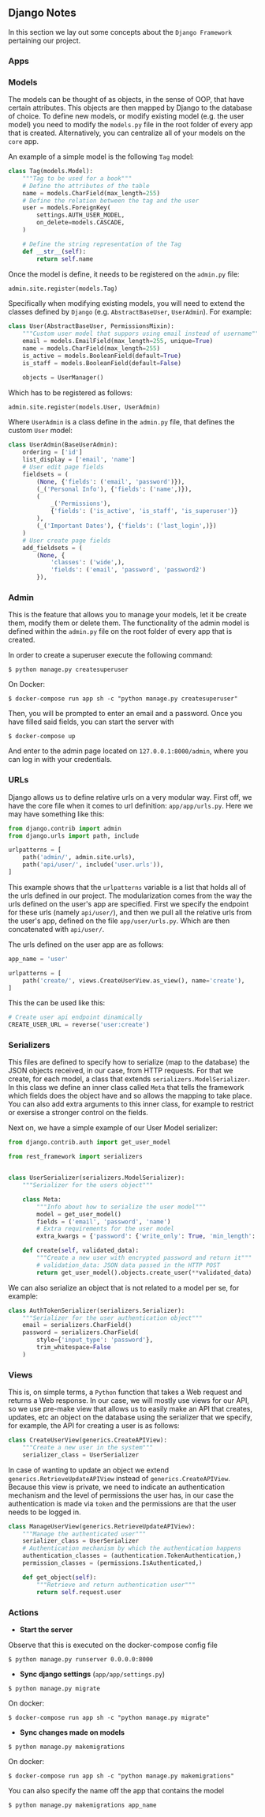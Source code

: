 ## Django Notes <a name="django_documentation"></a>

In this section we lay out some concepts about the `Django Framework` pertaining our project.

### Apps

### Models

The models can be thought of as objects, in the sense of OOP, that have certain attributes. This objects are then mapped by Django to the database of choice.
To define new models, or modify existing model (e.g. the user model) you need to modify the `models.py` file in the root folder of every app that is created. Alternatively, you can centralize all of your models on the `core` app.

An example of a simple model is the following `Tag` model:

```python
class Tag(models.Model):
    """Tag to be used for a book"""
    # Define the attributes of the table
    name = models.CharField(max_length=255)
    # Define the relation between the tag and the user
    user = models.ForeignKey(
        settings.AUTH_USER_MODEL,
        on_delete=models.CASCADE,
    )

    # Define the string representation of the Tag
    def __str__(self):
        return self.name
```

Once the model is define, it needs to be registered on the `admin.py` file:

```python
admin.site.register(models.Tag)
```

Specifically when modifying existing models, you will need to extend the classes defined by `Django` (e.g. `AbstractBaseUser`, `UserAdmin`). For example:

```python
class User(AbstractBaseUser, PermissionsMixin):
    """Custom user model that suppors using email instead of username"""
    email = models.EmailField(max_length=255, unique=True)
    name = models.CharField(max_length=255)
    is_active = models.BooleanField(default=True)
    is_staff = models.BooleanField(default=False)

    objects = UserManager()

```

Which has to be registered as follows:

```python
admin.site.register(models.User, UserAdmin)
```

Where `UserAdmin` is a class define in the `admin.py` file, that defines the custom `User` model:

```python
class UserAdmin(BaseUserAdmin):
    ordering = ['id']
    list_display = ['email', 'name']
    # User edit page fields
    fieldsets = (
        (None, {'fields': ('email', 'password')}),
        (_('Personal Info'), {'fields': ('name',)}),
        (
            _('Permissions'),
            {'fields': ('is_active', 'is_staff', 'is_superuser')}
        ),
        (_('Important Dates'), {'fields': ('last_login',)})
    )
    # User create page fields
    add_fieldsets = (
        (None, {
            'classes': ('wide',),
            'fields': ('email', 'password', 'password2')
        }),
```

### Admin

This is the feature that allows you to manage your models, let it be create them, modify them or delete them.
The functionality of the admin model is defined within the `admin.py` file on the root folder of every app that is created.

In order to create a superuser execute the following command:

```console
$ python manage.py createsuperuser
```

On Docker:

```console
$ docker-compose run app sh -c "python manage.py createsuperuser"
```

Then, you will be prompted to enter an email and a password. Once you have filled said fields, you can start the server with 


```console
$ docker-compose up
```

And enter to the admin page located on `127.0.0.1:8000/admin`, where you can log in with your credentials.

### URLs

Django allows us to define relative urls on a very modular way. First off, we have the core file when it comes to url definition: `app/app/urls.py`. Here we may have something like this:

```python
from django.contrib import admin
from django.urls import path, include

urlpatterns = [
    path('admin/', admin.site.urls),
    path('api/user/', include('user.urls')),
]
```

This example shows that the `urlpatterns` variable is a list that holds all of the urls defined in our project. The modularization comes from the way the urls defined on the user's app are specified. First we specify the endpoint for these urls (namely `api/user/`), and then we pull all the relative urls from the user's app, defined on the file `app/user/urls.py`. Which are then concatenated with `api/user/`. 

The urls defined on the user app are as follows:

```python
app_name = 'user'

urlpatterns = [
    path('create/', views.CreateUserView.as_view(), name='create'),
]
```

This the can be used like this:

```python
# Create user api endpoint dinamically
CREATE_USER_URL = reverse('user:create')
```

### Serializers

This files are defined to specify how to serialize (map to the database) the JSON objects received, in our case, from HTTP requests. For that we create, for each model, a class that extends `serializers.ModelSerializer`. In this class we define an inner class called `Meta` that tells the framework which fields does the object have and so allows the mapping to take place. You can also add extra arguments to this inner class, for example to restrict or exersise a stronger control on the fields.

Next on, we have a simple example of our User Model serializer:

```python
from django.contrib.auth import get_user_model

from rest_framework import serializers


class UserSerializer(serializers.ModelSerializer):
    """Serializer for the users object"""

    class Meta:
        """Info about how to serialize the user model"""
        model = get_user_model()
        fields = ('email', 'password', 'name')
        # Extra requirements for the user model
        extra_kwargs = {'password': {'write_only': True, 'min_length': 5}}

    def create(self, validated_data):
        """Create a new user with encrypted password and return it"""
        # validation_data: JSON data passed in the HTTP POST
        return get_user_model().objects.create_user(**validated_data)
```

We can also serialize an object that is not related to a model per se, for example:

```python
class AuthTokenSerializer(serializers.Serializer):
    """Serializer for the user authentication object"""
    email = serializers.CharField()
    password = serializers.CharField(
        style={'input_type': 'password'},
        trim_whitespace=False
    )
```

### Views

This is, on simple terms, a `Python` function that takes a Web request and returns a Web response. In our case, we will mostly use views for our API, so we use pre-make view that allows us to easily make an API that creates, updates, etc an object on the database using the serializer that we specify, for example, the API for creating a user is as follows:

```python
class CreateUserView(generics.CreateAPIView):
    """Create a new user in the system"""
    serializer_class = UserSerializer
```

In case of wanting to update an object we extend `generics.RetrieveUpdateAPIView` instead of `generics.CreateAPIView`. Because this view is private, we need to indicate an authentication mechanism and the level of permissions the user has, in our case the authentication is made via `token` and the permissions are that the user needs to be logged in.

```python
class ManageUserView(generics.RetrieveUpdateAPIView):
    """Manage the authenticated user"""
    serializer_class = UserSerializer
    # Authentication mechanism by which the authentication happens
    authentication_classes = (authentication.TokenAuthentication,)
    permission_classes = (permissions.IsAuthenticated,)

    def get_object(self):
        """Retrieve and return authentication user"""
        return self.request.user
```

### Actions

- **Start the server** 

Observe that this is executed on the docker-compose config file

```console
$ python manage.py runserver 0.0.0.0:8000
```

- **Sync django settings** (`app/app/settings.py`)

```console
$ python manage.py migrate
```

On docker:

```console
$ docker-compose run app sh -c "python manage.py migrate"
```

- **Sync changes made on models**

```console
$ python manage.py makemigrations
```

On docker:

```console
$ docker-compose run app sh -c "python manage.py makemigrations"
```

You can also specify the name off the app that contains the model

```console
$ python manage.py makemigrations app_name
```
